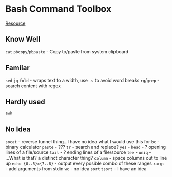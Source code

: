 # Bash Command Toolbox

[Resource](https://github.com/pgy/AdventOfBash/blob/master/notebook.ipynb)

## Know Well

`cat` 
`pbcopy`/`pbpaste` - Copy to/paste from system clipboard

## Familar
`sed`
`jq`
`fold` - wraps text to a width, use `-s` to avoid word breaks
`rg`/`grep` - search content with regex

## Hardly used
`awk`

## No Idea
`socat` - reverse tunnel thing...I have no idea what I would use this for
`bc` - binary calculator
`paste` - ???
`tr` - search and replace?
`yes` -
`head` - ? opening lines of a file/source
`tail` - ? ending lines of a file/source
`tee` - 
`uniq` - ...What is that? a distinct character thing?
`column` - space columns out to line up
`echo {0..5}x{7..8}` - output every posible combo of these ranges
`xargs` - add arguments from stdin
`wc` - no idea
`sort`
`tsort` - I have an idea



